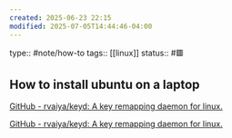 ```yaml
---
created: 2025-06-23 22:15
modified: 2025-07-05T14:44:46-04:00
---
```

type:: #note/how-to 
tags:: [[linux]]
status:: #🟥
## How to install ubuntu on a laptop


[GitHub - rvaiya/keyd: A key remapping daemon for linux.](https://github.com/rvaiya/keyd)

[GitHub - rvaiya/keyd: A key remapping daemon for linux.](https://github.com/rvaiya/keyd)